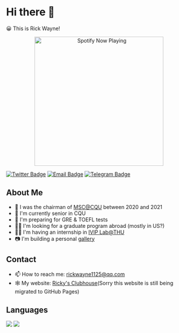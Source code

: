 # Hi there 👋
😀 This is Rick Wayne!
<p align="center">
  <a href="https://open.spotify.com/user/eruvjz8srgxwl3vy58x65udys" target="_blank"><img src="https://spotify-github-profile.vercel.app/api/view?uid=eruvjz8srgxwl3vy58x65udys&cover_image=true&theme=novatorem&bar_color=53b14f&bar_color_cover=false" alt="Spotify Now Playing" width="350"/></a>
</p>

[![Twitter Badge](https://img.shields.io/badge/-Twitter-1da1f2?style=for-the-badge&logo=twitter&logoColor=white)](https://twitter.com/RickW26088769)
[![Email Badge](https://img.shields.io/badge/-GMAIL-D14836?style=for-the-badge&logo=gmail&logoColor=white)](mailto:rickwayne1125@qq.com)
[![Telegram Badge](https://img.shields.io/badge/-TELEGRAM-lightgrey?style=for-the-badge&logo=telegram&logoColor=white)](https://t.me/rickwayne)
## About Me
- 🤵 I was the chairman of [MSC@CQU](https://cqu.microsoftstudent.club/) between 2020 and 2021
- 🏫 I'm currently senior in CQU
- 📝 I'm preparing for GRE & TOEFL tests
- 👨‍🎓 I'm looking for a graduate program abroad (mostly in US?)
- 👨‍💻 I'm having an internship in [IVIP Lab@THU](https://ivip-tsinghua.github.io/iViP-Homepage/)
- 📷 I'm building a personal [gallery](https://rickwayne1125.github.io/gallery/)

## Contact
- 📫 How to reach me: rickwayne1125@qq.com
- 🕸️ My website: [Ricky's Clubhouse](https://rickwayne.cn)(Sorry this website is still being migrated to GitHub Pages)

## Languages
<p>
  <img src="https://github-readme-stats.vercel.app/api/top-langs/?username=RickWayne1125&layout=compact"></img>
  <img src="https://github-readme-stats.vercel.app/api?username=RickWayne1125&show_icons=true&bg_color=30,191970,904e95&title_color=fff&text_color=fff&count_private=true&show_icons=true&hide=prs,issues"></img>
</p>

<!-- <img src="https://img.shields.io/badge/C++-F15B2A?style=flat-square&logo=c%2b%2b"></img>
<img src="https://img.shields.io/badge/Python-3572a5?style=flat-square&logo=python&logoColor=white"></img> -->

<!--
**RickWayne1125/RickWayne1125** is a ✨ _special_ ✨ repository because its `README.md` (this file) appears on your GitHub profile.

Here are some ideas to get you started:

- 🔭 I’m currently working on ...
- 🌱 I’m currently learning ...
- 👯 I’m looking to collaborate on ...
- 🤔 I’m looking for help with ...
- 💬 Ask me about ...
- 📫 How to reach me: ...
- 😄 Pronouns: ...
- ⚡ Fun fact: ...
-->
